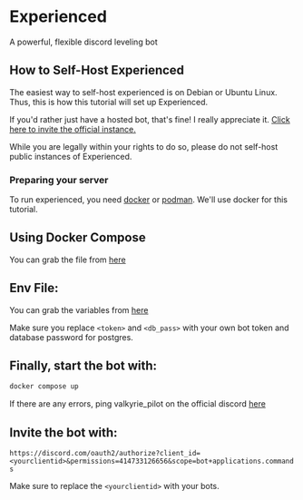 # Experienced

A powerful, flexible discord leveling bot

## How to Self-Host Experienced

The easiest way to self-host experienced is on Debian or Ubuntu Linux. Thus, this is how this tutorial will set up
Experienced.

If you'd rather just have a hosted bot, that's fine! I really appreciate
it. [Click here to invite the official instance.](https://discord.com/api/oauth2/authorize?client_id=1035970092284002384&permissions=0&scope=bot%20applications.commands)

While you are legally within your rights to do so, please do not self-host public instances of Experienced.

### Preparing your server

To run experienced, you need [docker](https://docs.docker.com/engine/install/)
or [podman](https://podman.io/docs/installation). We'll use docker for this tutorial.

## Using Docker Compose

You can grab the file from [here](/docker-compose.yml)

## Env File:

You can grab the variables from [here](/.env.example)

Make sure you replace `<token>` and `<db_pass>` with your own bot token and database password for postgres.

## Finally, start the bot with:

```bash
docker compose up
```

If there are any errors, ping valkyrie_pilot on the official discord [here](https://valk.sh/discord)

## Invite the bot with:

`https://discord.com/oauth2/authorize?client_id=<yourclientid>&permissions=414733126656&scope=bot+applications.commands`

Make sure to replace the `<yourclientid>` with your bots.
